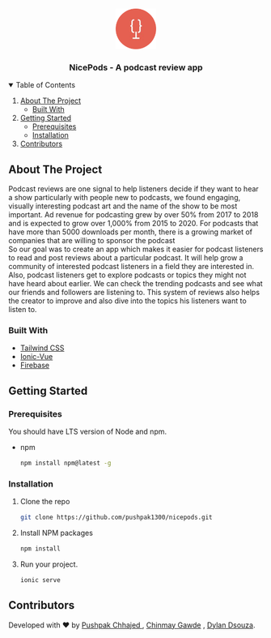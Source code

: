 
<!-- PROJECT LOGO -->
<br />
<p align="center">
  <a href="https://github.com/othneildrew/Best-README-Template">
    <img src="public/assets/icon/logo.png" alt="Logo" width="80" height="80">
  </a>

  <h3 align="center">NicePods - A podcast review app</h3>

 
</p>



<!-- TABLE OF CONTENTS -->
<details open="open">
  <summary>Table of Contents</summary>
  <ol>
    <li>
      <a href="#about-the-project">About The Project</a>
      <ul>
        <li><a href="#built-with">Built With</a></li>
      </ul>
    </li>
    <li>
      <a href="#getting-started">Getting Started</a>
      <ul>
        <li><a href="#prerequisites">Prerequisites</a></li>
        <li><a href="#installation">Installation</a></li>
      </ul>
    </li>
    <li>
      <a href="#getting-started">Contributors</a>
    </li>
  </ol>
</details>

## About The Project


Podcast reviews are one signal to help listeners decide if they want to hear a show particularly with people new to podcasts, we found engaging, visually interesting podcast art and the name of the show to be most important. Ad revenue for podcasting grew by over 50% from 2017 to 2018 and is expected to grow over 1,000% from 2015 to 2020. For podcasts that have more than 5000 downloads per month, there is a growing market of companies that are willing to sponsor the podcast
</br>
So our goal was to create an app which makes it easier for podcast listeners to read and post reviews about a particular podcast. It will help grow a community of interested podcast listeners in a field they are interested in. Also, podcast listeners get to explore podcasts or topics they might not have heard about earlier. We can check the trending podcasts and see what our friends and followers are listening to. This system of reviews also helps the creator to improve and also dive into the topics his listeners want to listen to.


### Built With

* [Tailwind CSS](https://tailwindcss.com/)
* [Ionic-Vue](https://ionicframework.com/docs/vue/overview)
* [Firebase](https://firebase.google.com)


## Getting Started

### Prerequisites
You should have LTS version of Node and npm.
* npm
  ```sh
  npm install npm@latest -g
  ```

### Installation

1. Clone the repo
   ```sh
   git clone https://github.com/pushpak1300/nicepods.git
   ```
3. Install NPM packages
   ```sh
   npm install
   ```
4. Run your project.
   ```sh
   ionic serve
   ```

## Contributors
Developed with :heart: by <a href="https://github.com/pushpak1300">Pushpak Chhajed </a> , <a href="https://github.com/chinmxy"> Chinmay Gawde</a> , <a href="https://github.com/dylandsouza00">Dylan Dsouza</a>.
